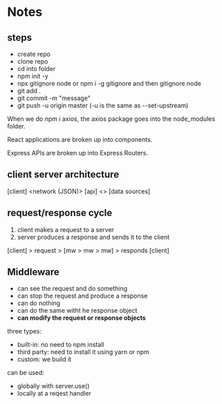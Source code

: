 # Notes

## steps

- create repo
- clone repo
- cd into folder
- npm init -y
- npx gitignore node or npm i -g gitignore and then gitignore node
- git add .
- git commit -m "message"
- git push -u origin master (-u is the same as --set-upstream)

When we do npm i axios, the axios package goes into the node_modules folder.

React applications are broken up into components.

Express APIs are broken up into Express Routers.

## client server architecture

[client] <network (JSON)> [api] <> [data sources]

## request/response cycle

1. client makes a request to a server
2. server produces a response and sends it to the client

[client] > request > [mw > mw > mw] > responds [client]

## Middleware

- can see the request and do something
- can stop the request and produce a response
- can do nothing
- can do the same witht he response object
- **can modify the request or response objects**

three types:

- built-in: no need to npm install
- third party: need to install it using yarn or npm
- custom: we build it

can be used:

- globally with server.use()
- locally at a reqest handler
